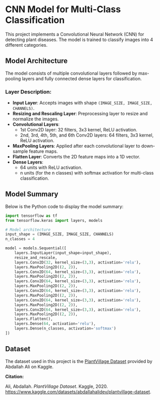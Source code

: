 # CNN Model for Multi-Class Classification

This project implements a Convolutional Neural Network (CNN) for detecting plant diseases. The model is trained to classify images into 4 different categories.

## Model Architecture

The model consists of multiple convolutional layers followed by max-pooling layers and fully connected dense layers for classification.

### Layer Description:
- **Input Layer**: Accepts images with shape `(IMAGE_SIZE, IMAGE_SIZE, CHANNELS)`.
- **Resizing and Rescaling Layer**: Preprocessing layer to resize and normalize the images.
- **Convolutional Layers**: 
  - 1st Conv2D layer: 32 filters, 3x3 kernel, ReLU activation.
  - 2nd, 3rd, 4th, 5th, and 6th Conv2D layers: 64 filters, 3x3 kernel, ReLU activation.
- **MaxPooling Layers**: Applied after each convolutional layer to down-sample feature maps.
- **Flatten Layer**: Converts the 2D feature maps into a 1D vector.
- **Dense Layers**:
  - 64 units with ReLU activation.
  - n units (for the n classes) with softmax activation for multi-class classification.

## Model Summary

Below is the Python code to display the model summary:

```python
import tensorflow as tf
from tensorflow.keras import layers, models

# Model architecture
input_shape = (IMAGE_SIZE, IMAGE_SIZE, CHANNELS)
n_classes = 4

model = models.Sequential([
    layers.InputLayer(input_shape=input_shape),
    resize_and_rescale,
    layers.Conv2D(32, kernel_size=(3,3), activation='relu'),
    layers.MaxPooling2D((2, 2)),
    layers.Conv2D(64, kernel_size=(3,3), activation='relu'),
    layers.MaxPooling2D((2, 2)),
    layers.Conv2D(64, kernel_size=(3,3), activation='relu'),
    layers.MaxPooling2D((2, 2)),
    layers.Conv2D(64, kernel_size=(3,3), activation='relu'),
    layers.MaxPooling2D((2, 2)),
    layers.Conv2D(64, kernel_size=(3,3), activation='relu'),
    layers.MaxPooling2D((2, 2)),
    layers.Conv2D(64, kernel_size=(3,3), activation='relu'),
    layers.MaxPooling2D((2, 2)),
    layers.Flatten(),
    layers.Dense(64, activation='relu'),
    layers.Dense(n_classes, activation='softmax')
])

```

## Dataset

The dataset used in this project is the [PlantVillage Dataset](https://www.kaggle.com/datasets/abdallahalidev/plantvillage-dataset) provided by Abdallah Ali on Kaggle.

**Citation:**

Ali, Abdallah. *PlantVillage Dataset*. Kaggle, 2020. https://www.kaggle.com/datasets/abdallahalidev/plantvillage-dataset.
